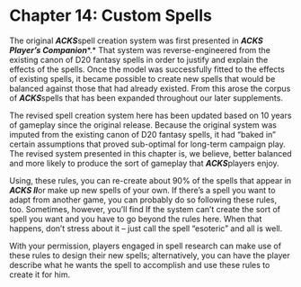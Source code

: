 # Chapter 14: Custom Spells

The original ***ACKS***spell creation system was first presented in ***ACKS Player’s Companion****.* That system was reverse-engineered from the existing canon of D20 fantasy spells in order to justify and explain the effects of the spells. Once the model was successfully fitted to the effects of existing spells, it became possible to create new spells that would be balanced against those that had already existed. From this arose the corpus of ***ACKS***spells that has been expanded throughout our later supplements.

The revised spell creation system here has been updated based on 10 years of gameplay since the original release. Because the original system was imputed from the existing canon of D20 fantasy spells, it had “baked in” certain assumptions that proved sub-optimal for long-term campaign play. The revised system presented in this chapter is, we believe, better balanced and more likely to produce the sort of gameplay that ***ACKS***players enjoy.

Using, these rules, you can re-create about 90% of the spells that appear in ***ACKS II***or make up new spells of your own. If there’s a spell you want to adapt from another game, you can probably do so following these rules, too. Sometimes, however, you’ll find If the system can’t create the sort of spell you want and you have to go beyond the rules here. When that happens, don’t stress about it – just call the spell “esoteric” and all is well.

With your permission, players engaged in spell research can make use of these rules to design their new spells; alternatively, you can have the player describe what he wants the spell to accomplish and use these rules to create it for him.
